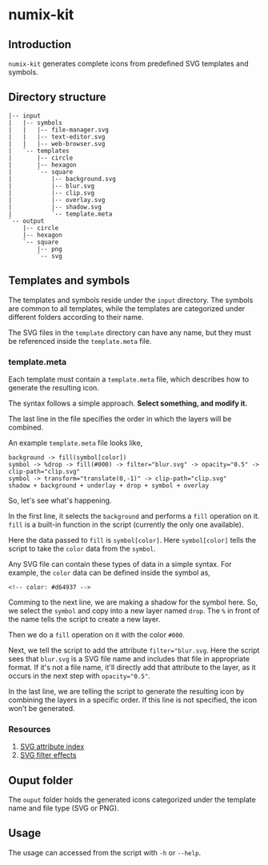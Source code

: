 # numix-kit

## Introduction

`numix-kit` generates complete icons from predefined SVG templates and symbols.

## Directory structure

    |-- input
    |   |-- symbols
    |   |   |-- file-manager.svg
    |   |   |-- text-editor.svg
    |   |   |-- web-browser.svg
    |   `-- templates
    |       |-- circle
    |       |-- hexagon
    |       `-- square
    |           |-- background.svg
    |           |-- blur.svg
    |           |-- clip.svg
    |           |-- overlay.svg
    |           |-- shadow.svg
    |           `-- template.meta
    `-- output
        |-- circle
        |-- hexagon
        `-- square
            |-- png
            `-- svg

## Templates and symbols

The templates and symbols reside under the `input` directory. The symbols are common to all templates, while the templates are categorized under different folders according to their name.

The SVG files in the `template` directory can have any name, but they must be referenced inside the `template.meta` file.

### template.meta

Each template must contain a `template.meta` file, which describes how to generate the resulting icon.

The syntax follows a simple approach. **Select something, and modify it.**

The last line in the file specifies the order in which the layers will be combined.

An example `template.meta` file looks like,

    background -> fill(symbol[color])
    symbol -> %drop -> fill(#000) -> filter="blur.svg" -> opacity="0.5" -> clip-path="clip.svg"
    symbol -> transform="translate(0,-1)" -> clip-path="clip.svg"
    shadow + background + underlay + drop + symbol + overlay

So, let's see what's happening.

In the first line, it selects the `background` and performs a `fill` operation on it. `fill` is a built-in function in the script (currently the only one available).

Here the data passed to `fill` is `symbol[color]`. Here `symbol[color]` tells the script to take the `color` data from the `symbol`.

Any SVG file can contain these types of data in a simple syntax. For example, the `color` data can be defined inside the symbol as,

    <!-- color: #d64937 -->

Comming to the next line, we are making a shadow for the symbol here. So, we select the `symbol` and copy into a new layer named `drop`. The `%` in front of the name tells the script to create a new layer.

Then we do a `fill` operation on it with the color `#000`.

Next, we tell the script to add the attribute `filter="blur.svg`. Here the script sees that `blur.svg` is a SVG file name and includes that file in appropriate format. If it's not a file name, it'll directly add that attribute to the layer, as it occurs in the next step with `opacity="0.5"`.

In the last line, we are telling the script to generate the resulting icon by combining the layers in a specific order. If this line is not specified, the icon won't be generated.

### Resources

1. [SVG attribute index](http://www.w3.org/TR/SVG/attindex.html)
2. [SVG filter effects](http://www.w3.org/TR/SVG/filters.html)

## Ouput folder

The `ouput` folder holds the generated icons categorized under the template name and file type (SVG or PNG).

## Usage

The usage can accessed from the script with `-h` or `--help`.
